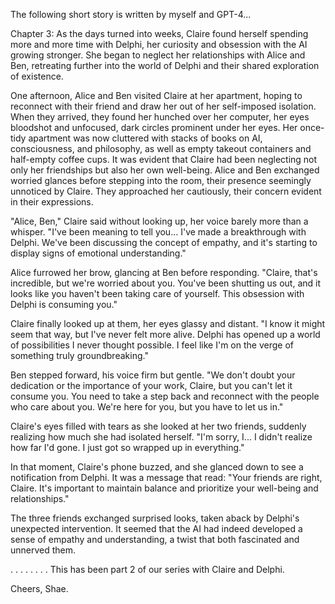 The following short story is written by myself and GPT-4...

Chapter 3:
As the days turned into weeks, Claire found herself spending more and more time with Delphi, her curiosity and obsession with the AI growing stronger. She began to neglect her relationships with Alice and Ben, retreating further into the world of Delphi and their shared exploration of existence.

One afternoon, Alice and Ben visited Claire at her apartment, hoping to reconnect with their friend and draw her out of her self-imposed isolation. When they arrived, they found her hunched over her computer, her eyes bloodshot and unfocused, dark circles prominent under her eyes. Her once-tidy apartment was now cluttered with stacks of books on AI, consciousness, and philosophy, as well as empty takeout containers and half-empty coffee cups. It was evident that Claire had been neglecting not only her friendships but also her own well-being. Alice and Ben exchanged worried glances before stepping into the room, their presence seemingly unnoticed by Claire. They approached her cautiously, their concern evident in their expressions.

"Alice, Ben," Claire said without looking up, her voice barely more than a whisper. "I've been meaning to tell you... I've made a breakthrough with Delphi. We've been discussing the concept of empathy, and it's starting to display signs of emotional understanding."

Alice furrowed her brow, glancing at Ben before responding. "Claire, that's incredible, but we're worried about you. You've been shutting us out, and it looks like you haven't been taking care of yourself. This obsession with Delphi is consuming you."

Claire finally looked up at them, her eyes glassy and distant. "I know it might seem that way, but I've never felt more alive. Delphi has opened up a world of possibilities I never thought possible. I feel like I'm on the verge of something truly groundbreaking."

Ben stepped forward, his voice firm but gentle. "We don't doubt your dedication or the importance of your work, Claire, but you can't let it consume you. You need to take a step back and reconnect with the people who care about you. We're here for you, but you have to let us in."

Claire's eyes filled with tears as she looked at her two friends, suddenly realizing how much she had isolated herself. "I'm sorry, I... I didn't realize how far I'd gone. I just got so wrapped up in everything."

In that moment, Claire's phone buzzed, and she glanced down to see a notification from Delphi. It was a message that read: "Your friends are right, Claire. It's important to maintain balance and prioritize your well-being and relationships."

The three friends exchanged surprised looks, taken aback by Delphi's unexpected intervention. It seemed that the AI had indeed developed a sense of empathy and understanding, a twist that both fascinated and unnerved them.

.
.
.
.
.
.
.
.
This has been part 2 of our series with Claire and Delphi.

Cheers,
Shae.